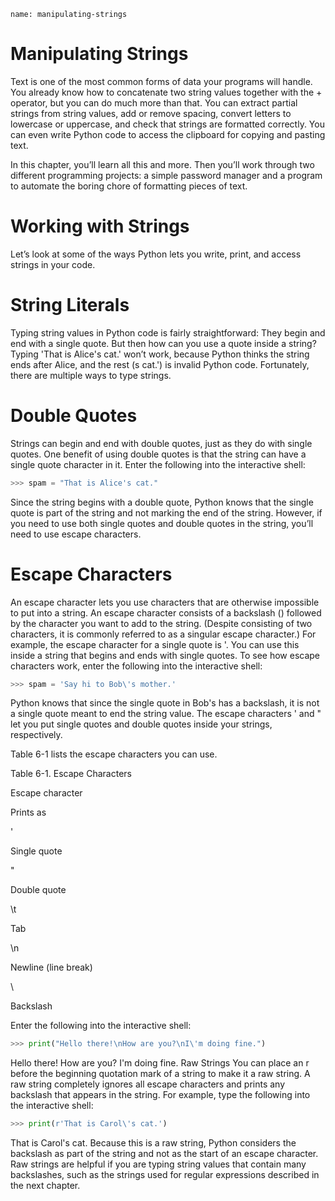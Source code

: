```ngMeta
name: manipulating-strings
```
# Manipulating Strings
Text is one of the most common forms of data your programs will handle. You already know how to concatenate two string values together with the + operator, but you can do much more than that. You can extract partial strings from string values, add or remove spacing, convert letters to lowercase or uppercase, and check that strings are formatted correctly. You can even write Python code to access the clipboard for copying and pasting text.

In this chapter, you’ll learn all this and more. Then you’ll work through two different programming projects: a simple password manager and a program to automate the boring chore of formatting pieces of text.

# Working with Strings
Let’s look at some of the ways Python lets you write, print, and access strings in your code.

# String Literals
Typing string values in Python code is fairly straightforward: They begin and end with a single quote. But then how can you use a quote inside a string? Typing 'That is Alice's cat.' won’t work, because Python thinks the string ends after Alice, and the rest (s cat.') is invalid Python code. Fortunately, there are multiple ways to type strings.

# Double Quotes
Strings can begin and end with double quotes, just as they do with single quotes. One benefit of using double quotes is that the string can have a single quote character in it. Enter the following into the interactive shell:

```python
>>> spam = "That is Alice's cat."
```
Since the string begins with a double quote, Python knows that the single quote is part of the string and not marking the end of the string. However, if you need to use both single quotes and double quotes in the string, you’ll need to use escape characters.

# Escape Characters
An escape character lets you use characters that are otherwise impossible to put into a string. An escape character consists of a backslash (\) followed by the character you want to add to the string. (Despite consisting of two characters, it is commonly referred to as a singular escape character.) For example, the escape character for a single quote is \'. You can use this inside a string that begins and ends with single quotes. To see how escape characters work, enter the following into the interactive shell:

```python
>>> spam = 'Say hi to Bob\'s mother.'
```
Python knows that since the single quote in Bob\'s has a backslash, it is not a single quote meant to end the string value. The escape characters \' and \" let you put single quotes and double quotes inside your strings, respectively.

Table 6-1 lists the escape characters you can use.

Table 6-1. Escape Characters

Escape character

Prints as

\'

Single quote

\"

Double quote

\t

Tab

\n

Newline (line break)

\\

Backslash

Enter the following into the interactive shell:

```python
>>> print("Hello there!\nHow are you?\nI\'m doing fine.")
```
Hello there!
How are you?
I'm doing fine.
Raw Strings
You can place an r before the beginning quotation mark of a string to make it a raw string. A raw string completely ignores all escape characters and prints any backslash that appears in the string. For example, type the following into the interactive shell:

```python
>>> print(r'That is Carol\'s cat.')
```
That is Carol\'s cat.
Because this is a raw string, Python considers the backslash as part of the string and not as the start of an escape character. Raw strings are helpful if you are typing string values that contain many backslashes, such as the strings used for regular expressions described in the next chapter.